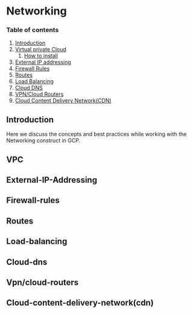 # Networking

### Table of contents


1. [Introduction](#introduction)
2. [Virtual private Cloud](#vpc)
    1. [How to install ](#install-vpc)
3. [External IP addressing](#external-ip-addressing)
4. [Firewall Rules](#firewall-rules)
5. [Routes](#routes)
6. [Load Balancing](#load-balancing)
7. [Cloud DNS](#cloud-dns)
8. [VPN/Cloud Routers](#vpn/cloud-routers)
9. [Cloud Content Delivery Network(CDN)](#cloud-content-delivery-network(cdn))


Introduction
-------------
Here we discuss the concepts and best practices while working with the Networking construct in GCP.

VPC
---

External-IP-Addressing
-------------

Firewall-rules
--------------

Routes
------

Load-balancing
--------------


Cloud-dns
---------

Vpn/cloud-routers
-----------------


Cloud-content-delivery-network(cdn)
-----------------------------------
